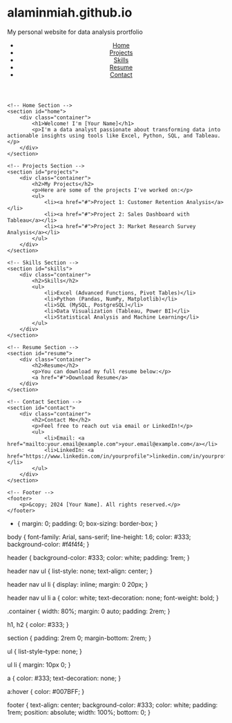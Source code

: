 # alaminmiah.github.io
My personal website for data analysis prortfolio

<!DOCTYPE html>
<html lang="en">
<head>
    <meta charset="UTF-8">
    <meta name="viewport" content="width=device-width, initial-scale=1.0">
    <title>Your Name - Data Analyst</title>
    <link rel="stylesheet" href="styles.css">
</head>
<body>
    <!-- Navigation -->
    <header>
        <nav>
            <ul>
                <li><a href="#home">Home</a></li>
                <li><a href="#projects">Projects</a></li>
                <li><a href="#skills">Skills</a></li>
                <li><a href="#resume">Resume</a></li>
                <li><a href="#contact">Contact</a></li>
            </ul>
        </nav>
    </header>

    <!-- Home Section -->
    <section id="home">
        <div class="container">
            <h1>Welcome! I'm [Your Name]</h1>
            <p>I'm a data analyst passionate about transforming data into actionable insights using tools like Excel, Python, SQL, and Tableau.</p>
        </div>
    </section>

    <!-- Projects Section -->
    <section id="projects">
        <div class="container">
            <h2>My Projects</h2>
            <p>Here are some of the projects I've worked on:</p>
            <ul>
                <li><a href="#">Project 1: Customer Retention Analysis</a></li>
                <li><a href="#">Project 2: Sales Dashboard with Tableau</a></li>
                <li><a href="#">Project 3: Market Research Survey Analysis</a></li>
            </ul>
        </div>
    </section>

    <!-- Skills Section -->
    <section id="skills">
        <div class="container">
            <h2>Skills</h2>
            <ul>
                <li>Excel (Advanced Functions, Pivot Tables)</li>
                <li>Python (Pandas, NumPy, Matplotlib)</li>
                <li>SQL (MySQL, PostgreSQL)</li>
                <li>Data Visualization (Tableau, Power BI)</li>
                <li>Statistical Analysis and Machine Learning</li>
            </ul>
        </div>
    </section>

    <!-- Resume Section -->
    <section id="resume">
        <div class="container">
            <h2>Resume</h2>
            <p>You can download my full resume below:</p>
            <a href="#">Download Resume</a>
        </div>
    </section>

    <!-- Contact Section -->
    <section id="contact">
        <div class="container">
            <h2>Contact Me</h2>
            <p>Feel free to reach out via email or LinkedIn!</p>
            <ul>
                <li>Email: <a href="mailto:your.email@example.com">your.email@example.com</a></li>
                <li>LinkedIn: <a href="https://www.linkedin.com/in/yourprofile">linkedin.com/in/yourprofile</a></li>
            </ul>
        </div>
    </section>

    <!-- Footer -->
    <footer>
        <p>&copy; 2024 [Your Name]. All rights reserved.</p>
    </footer>
</body>
</html>

* {
    margin: 0;
    padding: 0;
    box-sizing: border-box;
}

body {
    font-family: Arial, sans-serif;
    line-height: 1.6;
    color: #333;
    background-color: #f4f4f4;
}

header {
    background-color: #333;
    color: white;
    padding: 1rem;
}

header nav ul {
    list-style: none;
    text-align: center;
}

header nav ul li {
    display: inline;
    margin: 0 20px;
}

header nav ul li a {
    color: white;
    text-decoration: none;
    font-weight: bold;
}

.container {
    width: 80%;
    margin: 0 auto;
    padding: 2rem;
}

h1, h2 {
    color: #333;
}

section {
    padding: 2rem 0;
    margin-bottom: 2rem;
}

ul {
    list-style-type: none;
}

ul li {
    margin: 10px 0;
}

a {
    color: #333;
    text-decoration: none;
}

a:hover {
    color: #007BFF;
}

footer {
    text-align: center;
    background-color: #333;
    color: white;
    padding: 1rem;
    position: absolute;
    width: 100%;
    bottom: 0;
}
